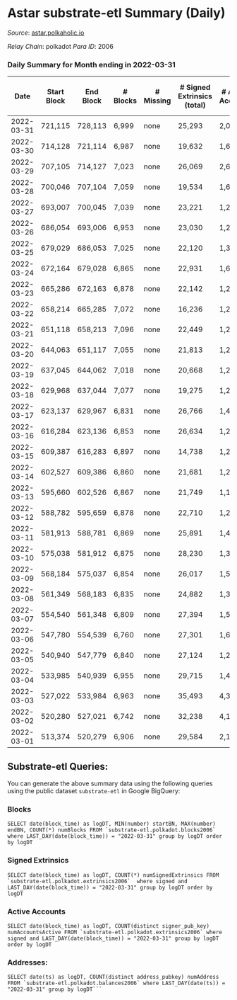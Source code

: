 # Astar substrate-etl Summary (Daily)

_Source_: [astar.polkaholic.io](https://astar.polkaholic.io)

*Relay Chain*: polkadot
*Para ID*: 2006



### Daily Summary for Month ending in 2022-03-31


| Date | Start Block | End Block | # Blocks | # Missing | # Signed Extrinsics (total) | # Active Accounts | # Addresses with Balances | # Events | # Transfers | # XCM Transfers In | # XCM Transfers Out |
| ---- | ----------- | --------- | -------- | --------- | --------------------------- | ----------------- | ------------------------- | -------- | ----------- | ------------------ | ------------------- |
| 2022-03-31 | 721,115 | 728,113 | 6,999 | none  | 25,293 | 2,057 | 109,624 | 1,421,427 | 29,144 ($35,069,996) |   |   |
| 2022-03-30 | 714,128 | 721,114 | 6,987 | none  | 19,632 | 1,666 |  | 1,400,354 | 24,380 ($15,752,938) |   |   |
| 2022-03-29 | 707,105 | 714,127 | 7,023 | none  | 26,069 | 2,677 |  | 1,183,238 | 32,952 ($54,793,096) |   |   |
| 2022-03-28 | 700,046 | 707,104 | 7,059 | none  | 19,534 | 1,648 |  | 808,170 | 23,789 ($13,418,830) |   |   |
| 2022-03-27 | 693,007 | 700,045 | 7,039 | none  | 23,221 | 1,274 |  | 241,441 | 22,498 ($4,545,532) |   |   |
| 2022-03-26 | 686,054 | 693,006 | 6,953 | none  | 23,030 | 1,234 |  | 242,447 | 21,021 ($3,939,621) |   |   |
| 2022-03-25 | 679,029 | 686,053 | 7,025 | none  | 22,120 | 1,309 |  | 246,385 | 21,389 ($4,165,096) |   |   |
| 2022-03-24 | 672,164 | 679,028 | 6,865 | none  | 22,931 | 1,628 |  | 260,365 | 21,181 ($13,971,599) |   |   |
| 2022-03-23 | 665,286 | 672,163 | 6,878 | none  | 22,142 | 1,280 |  | 235,337 | 19,951 ($4,851,421) |   |   |
| 2022-03-22 | 658,214 | 665,285 | 7,072 | none  | 16,236 | 1,244 |  | 212,744 | 17,372 ($8,897,406) |   |   |
| 2022-03-21 | 651,118 | 658,213 | 7,096 | none  | 22,449 | 1,291 |  | 240,810 | 21,753 ($9,465,787) |   |   |
| 2022-03-20 | 644,063 | 651,117 | 7,055 | none  | 21,813 | 1,212 |  | 261,892 | 21,387 ($4,076,158) |   |   |
| 2022-03-19 | 637,045 | 644,062 | 7,018 | none  | 20,668 | 1,278 |  | 233,175 | 21,271 ($4,614,462) |   |   |
| 2022-03-18 | 629,968 | 637,044 | 7,077 | none  | 19,275 | 1,296 |  | 235,849 | 18,298 ($6,993,120) |   |   |
| 2022-03-17 | 623,137 | 629,967 | 6,831 | none  | 26,766 | 1,421 |  | 344,238 | 20,581 ($7,875,182) |   |   |
| 2022-03-16 | 616,284 | 623,136 | 6,853 | none  | 26,634 | 1,247 |  | 261,598 | 17,519 ($7,129,528) |   |   |
| 2022-03-15 | 609,387 | 616,283 | 6,897 | none  | 14,738 | 1,292 |  | 211,119 | 16,273 ($5,460,147) |   |   |
| 2022-03-14 | 602,527 | 609,386 | 6,860 | none  | 21,681 | 1,269 |  | 264,792 | 21,331 ($2,127,412) |   |   |
| 2022-03-13 | 595,660 | 602,526 | 6,867 | none  | 21,749 | 1,178 |  | 384,045 | 22,133 ($2,773,790) |   |   |
| 2022-03-12 | 588,782 | 595,659 | 6,878 | none  | 22,710 | 1,274 |  | 324,096 | 25,039 ($3,936,785) |   |   |
| 2022-03-11 | 581,913 | 588,781 | 6,869 | none  | 25,891 | 1,449 |  | 261,745 | 24,790 ($38,426,148) |   |   |
| 2022-03-10 | 575,038 | 581,912 | 6,875 | none  | 28,230 | 1,376 |  | 266,714 | 25,382 ($9,837,889) |   |   |
| 2022-03-09 | 568,184 | 575,037 | 6,854 | none  | 26,017 | 1,594 |  | 269,487 | 27,782 ($36,234,828) |   |   |
| 2022-03-08 | 561,349 | 568,183 | 6,835 | none  | 24,882 | 1,323 |  | 243,674 | 21,815 ($22,816,588) |   |   |
| 2022-03-07 | 554,540 | 561,348 | 6,809 | none  | 27,394 | 1,516 |  | 272,928 | 22,370 ($24,096,439) |   |   |
| 2022-03-06 | 547,780 | 554,539 | 6,760 | none  | 27,301 | 1,655 |  | 252,605 | 21,888 ($5,605,962) |   |   |
| 2022-03-05 | 540,940 | 547,779 | 6,840 | none  | 27,124 | 1,251 |  | 245,230 | 22,442 ($3,870,578) |   |   |
| 2022-03-04 | 533,985 | 540,939 | 6,955 | none  | 29,715 | 1,413 |  | 278,571 | 23,793 ($5,668,961) |   |   |
| 2022-03-03 | 527,022 | 533,984 | 6,963 | none  | 35,493 | 4,335 |  | 400,520 | 37,555 ($12,858,244) |   |   |
| 2022-03-02 | 520,280 | 527,021 | 6,742 | none  | 32,238 | 4,174 |  | 303,432 | 26,911 ($12,353,980) |   |   |
| 2022-03-01 | 513,374 | 520,279 | 6,906 | none  | 29,584 | 2,157 |  | 335,648 | 30,094 ($19,663,707) |   |   |

## Substrate-etl Queries:
You can generate the above summary data using the following queries using the public dataset `substrate-etl` in Google BigQuery:


### Blocks
```
SELECT date(block_time) as logDT, MIN(number) startBN, MAX(number) endBN, COUNT(*) numBlocks FROM `substrate-etl.polkadot.blocks2006`  where LAST_DAY(date(block_time)) = "2022-03-31" group by logDT order by logDT
```


### Signed Extrinsics
```
SELECT date(block_time) as logDT, COUNT(*) numSignedExtrinsics FROM `substrate-etl.polkadot.extrinsics2006`  where signed and LAST_DAY(date(block_time)) = "2022-03-31" group by logDT order by logDT
```


### Active Accounts
```
SELECT date(block_time) as logDT, COUNT(distinct signer_pub_key) numAccountsActive FROM `substrate-etl.polkadot.extrinsics2006` where signed and LAST_DAY(date(block_time)) = "2022-03-31" group by logDT order by logDT
```


### Addresses:
```
SELECT date(ts) as logDT, COUNT(distinct address_pubkey) numAddress FROM `substrate-etl.polkadot.balances2006` where LAST_DAY(date(ts)) = "2022-03-31" group by logDT```

